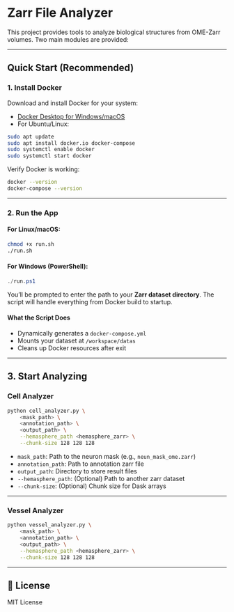 # Zarr File Analyzer

This project provides tools to analyze biological structures from OME-Zarr volumes. Two main modules are provided:

---

## Quick Start (Recommended)

### 1. Install Docker

Download and install Docker for your system:

- [Docker Desktop for Windows/macOS](https://www.docker.com/products/docker-desktop)
- For Ubuntu/Linux:

```bash
sudo apt update
sudo apt install docker.io docker-compose
sudo systemctl enable docker
sudo systemctl start docker
```

Verify Docker is working:

```bash
docker --version
docker-compose --version
```

---

### 2. Run the App

#### For Linux/macOS:

```bash
chmod +x run.sh
./run.sh
```

#### For Windows (PowerShell):

```powershell
./run.ps1
```

You’ll be prompted to enter the path to your **Zarr dataset directory**. The script will handle everything from Docker build to startup.

#### What the Script Does

- Dynamically generates a `docker-compose.yml`
- Mounts your dataset at `/workspace/datas`
- Cleans up Docker resources after exit

---

## 3. Start Analyzing

### Cell Analyzer

```bash
python cell_analyzer.py \
    <mask_path> \
    <annotation_path> \
    <output_path> \
    --hemasphere_path <hemasphere_zarr> \
    --chunk-size 128 128 128
```

- `mask_path`: Path to the neuron mask (e.g., `neun_mask_ome.zarr`)
- `annotation_path`: Path to annotation zarr file
- `output_path`: Directory to store result files
- `--hemasphere_path`: (Optional) Path to another zarr dataset
- `--chunk-size`: (Optional) Chunk size for Dask arrays

---

### Vessel Analyzer

```bash
python vessel_analyzer.py \
    <mask_path> \
    <annotation_path> \
    <output_path> \
    --hemasphere_path <hemasphere_zarr> \
    --chunk-size 128 128 128
```

---

## 📜 License

MIT License